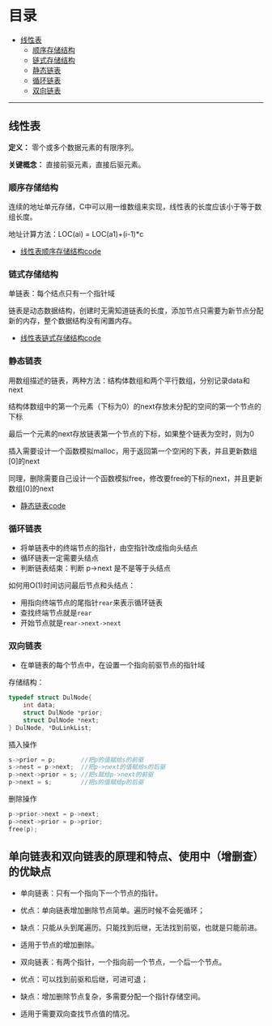 # 目录

- [线性表](#线性表)
  - [顺序存储结构](#顺序存储结构)
  - [链式存储结构](#链式存储结构)
  - [静态链表](#静态链表)
  - [循环链表](#循环链表)
  - [双向链表](#双向链表)

---

## 线性表

**定义：** 零个或多个数据元素的有限序列。

**关键概念：** 直接前驱元素，直接后驱元素。

### 顺序存储结构

连续的地址单元存储，C中可以用一维数组来实现，线性表的长度应该小于等于数组长度。

地址计算方法：LOC(ai) = LOC(a1)+(i-1)*c

- [线性表顺序存储结构code](https://github.com/ChuangLiu727/GetJob/blob/master/数据结构与算法/code/线性表顺序存储结构.cpp)

### 链式存储结构

单链表：每个结点只有一个指针域

链表是动态数据结构，创建时无需知道链表的长度，添加节点只需要为新节点分配新的内存，整个数据结构没有闲置内存。

- [线性表链式存储结构code](https://github.com/ChuangLiu727/GetJob/blob/master/数据结构与算法/code/线性表链式存储结构code.cpp)

### 静态链表

用数组描述的链表，两种方法：结构体数组和两个平行数组，分别记录data和next

结构体数组中的第一个元素（下标为0）的next存放未分配的空间的第一个节点的下标

最后一个元素的next存放链表第一个节点的下标，如果整个链表为空时，则为0

插入需要设计一个函数模拟malloc，用于返回第一个空闲的下表，并且更新数组[0]的next

同理，删除需要自己设计一个函数模拟free，修改要free的下标的next，并且更新数组[0]的next

- [静态链表code](https://github.com/ChuangLiu727/GetJob/blob/master/数据结构与算法/code/静态链表code.cpp)

### 循环链表

- 将单链表中的终端节点的指针，由空指针改成指向头结点
- 循环链表一定需要头结点
- 判断链表结束：判断 p->next 是不是等于头结点

如何用O(1)时间访问最后节点和头结点：

- 用指向终端节点的尾指针`rear`来表示循环链表
- 查找终端节点就是`rear`
- 开始节点就是`rear->next->next`

### 双向链表

- 在单链表的每个节点中，在设置一个指向前驱节点的指针域

存储结构：

```c++
typedef struct DulNode{
    int data;
    struct DulNode *prior;
    struct DulNode *next;
} DulNode, *DuLinkList;
```

插入操作

```c++
s->prior = p;       //把p的值赋给s的前驱
s->nest = p->next;  //把p->next的值赋给s的后驱
p->next->prior = s; //把s赋给p->next的前驱
p->next = s;        //把s的值赋给p的后驱
```

删除操作

```c++
p->prior->next = p->next;
p->next->prior = p->prior;
free(p);
```

## 单向链表和双向链表的原理和特点、使用中（增删查）的优缺点

- 单向链表：只有一个指向下一个节点的指针。
- 优点：单向链表增加删除节点简单。遍历时候不会死循环；
- 缺点：只能从头到尾遍历。只能找到后继，无法找到前驱，也就是只能前进。
- 适用于节点的增加删除。

- 双向链表：有两个指针，一个指向前一个节点，一个后一个节点。
- 优点：可以找到前驱和后继，可进可退；
- 缺点：增加删除节点复杂，多需要分配一个指针存储空间。
- 适用于需要双向查找节点值的情况。